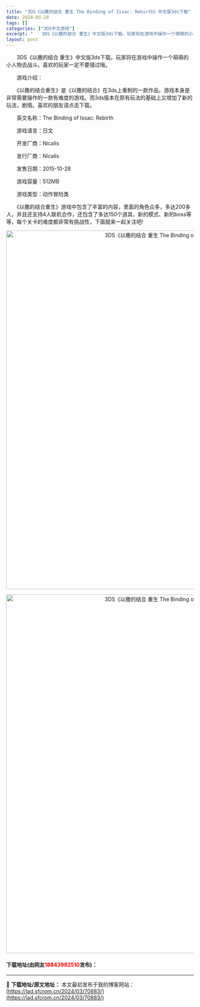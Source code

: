 ```yaml
---
title: "3DS《以撒的结合 重生 The Binding of Issac: Rebirth》中文版3ds下载"
date: 2024-03-28
tags: []
categories: ["3DS中文游戏"]
excerpt: "　　3DS《以撒的结合 重生》中文版3ds下载。玩家将在游戏中操作一个萌萌的小人物去战斗。喜欢的玩家一定不要错过哦。 　　游戏介绍： 　　《以撒的结合重生》是《以撒的结合》在3ds上重制的一款作品。游戏本身是非常需要操作的一款有难度的游戏。而3ds版本在原有玩法的基础上又增加了新的玩法，剧情。喜欢的&hellip;"
layout: post
---
```


 <p>　　3DS《以撒的结合 重生》中文版3ds下载。玩家将在游戏中操作一个萌萌的小人物去战斗。喜欢的玩家一定不要错过哦。</p> <p>　　游戏介绍：</p> <p>　　《以撒的结合重生》是《以撒的结合》在3ds上重制的一款作品。游戏本身是非常需要操作的一款有难度的游戏。而3ds版本在原有玩法的基础上又增加了新的玩法，剧情。喜欢的朋友请点击下载。</p> <p>　　英文名称：The Binding of Issac: Rebirth</p> <p>　　游戏语言：日文</p> <p>　　开发厂商：Nicalis</p> <p>　　发行厂商：Nicalis</p> <p>　　发售日期：2015-10-28</p> <p>　　游戏容量：512MB</p> <p>　　游戏类型：动作冒险类</p> <p>　　《以撒的结合重生》游戏中包含了丰富的内容，里面的角色众多，多达200多人，并且还支持4人联机合作，还包含了多达150个道具，新的模式、新的boss等等，每个关卡的难度都非常有挑战性，下面就来一起关注吧!</p> <p align="center"><img align="" border="0" src="https://lad.sfcrom.cn/wp-content/uploads/2024/03/20240328_66054713ea3cf.jpg" width="960" alt="3DS《以撒的结合 重生 The Binding of Issac: Rebirth》中文版3ds下载" /></p> <p align="center"><img align="" border="0" src="https://lad.sfcrom.cn/wp-content/uploads/2024/03/20240328_660547145271a.jpg" width="960" alt="3DS《以撒的结合 重生 The Binding of Issac: Rebirth》中文版3ds下载" /></p> <p><h4>下载地址(由网友<font color="red">18843982510</font>发布)：</h4></p> 

---
📖 **下载地址/原文地址：** 本文最初发布于我的博客网站：[https://lad.sfcrom.cn/2024/03/70883/](https://lad.sfcrom.cn/2024/03/70883/)
